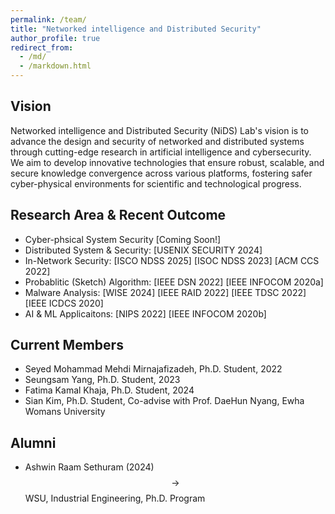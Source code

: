 ```yaml
---
permalink: /team/
title: "Networked intelligence and Distributed Security"
author_profile: true
redirect_from: 
  - /md/
  - /markdown.html
---
```


## Vision

Networked intelligence and Distributed Security (NiDS) Lab's vision is to advance the design and security of networked and distributed systems through cutting-edge research in artificial intelligence and cybersecurity. We aim to develop innovative technologies that ensure robust, scalable, and secure knowledge convergence across various platforms, fostering safer cyber-physical environments for scientific and technological progress.


## Research Area & Recent Outcome

  * Cyber-phsical System Security [Coming Soon!]
  * Distributed System & Security: [USENIX SECURITY 2024]
  * In-Network Security: [ISCO NDSS 2025] [ISOC NDSS 2023] [ACM CCS 2022]
  * Probablitic (Sketch) Algorithm: [IEEE DSN 2022] [IEEE INFOCOM 2020a]
  * Malware Analysis: [WISE 2024] [IEEE RAID 2022] [IEEE TDSC 2022] [IEEE ICDCS 2020]
  * AI & ML Applicaitons: [NIPS 2022] [IEEE INFOCOM 2020b]

## Current Members
* Seyed Mohammad Mehdi Mirnajafizadeh, Ph.D. Student, 2022
* Seungsam Yang, Ph.D. Student, 2023
* Fatima Kamal Khaja, Ph.D. Student, 2024
* Sian Kim, Ph.D. Student, Co-advise with Prof. DaeHun Nyang, Ewha Womans University

## Alumni
* Ashwin Raam Sethuram (2024) $$\rightarrow$$ WSU, Industrial Engineering, Ph.D. Program



